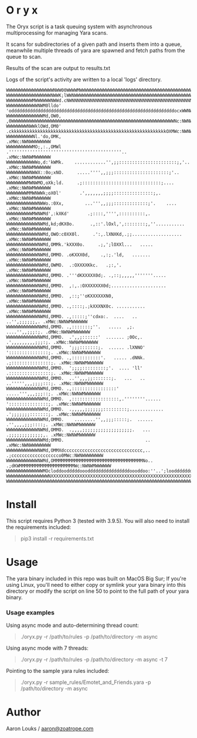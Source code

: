 # **O r y x**

The Oryx script is a task queuing system with asynchronous multiprocessing for managing Yara scans.

It scans for subdirectories of a given path and inserts them into a queue, meanwhile multiple threads of yara are spawned and fetch paths from the queue to scan. 

Results of the scan are output to results.txt

Logs of the script's activity are written to a local 'logs' directory. 

```
WWWWWWWWWWWWWWWWWWNWW00WWWWMWWWWWWWWWWWWWWWWWWWWWWWWWWWWWWWWWWWWWWWWWWWWWWWWWWWWWWWWWWWWWWWWWWWWWWWW
WWWWWWWWWWWWWWWWWNWWK;lWWNWWWWWWWWWWWWWWWWWWWWWWWWWWWWWWWWWWWWWWWWWWWWWWWWWWWWWWWWWWWWWWWWWWMWWWWWWW
WWWWWWWWWWMWWWWWWNWWd.cNWNNNNNNNNNNNNNNNNNNNNNNNNNNNNNNNNNNNNNNNNNNNNNNNNNNNNNNNNNNNNNNWWWWWWWWWWWWW
WWWWWWWWWWWWNWM0lldo' 'oddddddddddddddddddddddddddddddddddddddddddddddddddddddddddddddocxWWNWWMWWWWW
WWWWWWWWWWWWWWMd,OW0, ,0WWWWWWWWWWWWWWWWWWWWWWWWWWWWWWWWWWWWWWWWWWWWWWWWWWWWWWWWWWWWWWNc:NWNWMWWWWWW
WWWWWWWWNWWklOWd,OM0' .ckkkkkkkkkkkkkkkkkkkkkkkkkkkkkkkkkkkkkkkkkkkkkkkkkkkkkkkkkkkOXMWc:NWNWMWWWWWW
WWWWWWWWWWNl.'do,OMK,                                                              .xMWc:NWNWWWWWWWW
WWWWWWWWWWMO;,:.,OMWl    .'''''''''''''''''''''''''''''''''''''''''''..            .xMWc:NWNWMWWWWWW
WWWWWWWWWWWWo,d:'kWMk.    ............'',;;::::::::::::::::::::::;,'..             .xMWc:NWNWMWWWWWW
WWWWWWWWWNWWX::0o;xNO.     .....'''',,;;;:::::::::::::::::::::;'..                 .xMWc:NWNWMWWWWWW
WWWWWWWWMWNWMO,oXk;ld.     .;::::::::::::::::::::::::::::::;....                   .xMWc:NWNWMWWWWWW
WWWWWWWWMMWNWWk;oX0l'       .',,,,,,,;;;;:::::::::::::::;,.                        .xMWc:NWNWMWWWWWW
WWWWWWWWWWWWNWWo.:0Xx,        ...''',,;;;:::::::::::::;'.    ....                  .xMWc:NWNWMWWWWWW
WWWWWWWWWWMWNWMd',:kXKd'       .;::::,'''',::::::::::,.                            .xMWc:NWNWMWWWWWW
WWWWWWWWWWWWNWMd,kd;dKX0o.      .,::'.lOxl,',::::::::;,''...........               .xMWc:NWNWMWWWWWW
WWWWWWWWWWWWNWMd,OWO:c0XX0l.     .':,.lXNXKd,.;;...................                .xMWc:NWNWMWWWWWW
WWWWWWWWWWWWNWMd,OMMk.'kXXX0o.     .;,';lOXXl...   .....                           .xMWc:NWNWMWWWWWW
WWWWWWWWWWWWNWMd,OMMO. .oKXXX0d,    .,:;.'ld,   .......                            .xMWc:NWNWMWWWWWW
WWWWWWWWWWWWNWMd,OWMO.  .:OXXXXKkc.   .;:,'.                                       .xMWc:NWNWMWWWWWW
WWWWWWWWWWWWNWMd,OMMO. .'''dKXXXXX0d;. .,::;,,,,,'''''''.....                      .xMWc:NWNWMWWWWWW
WWWWWWWWWWWWNWMd,OMMO.  ,:,.:OXXXXXXX0d;.....................                      .xMWc:NWNWMWWWWWW
WWWWWWWWWWWWNWMd,OMMO.  ,::;''oKXXXXXXN0,                                          .xMWc:NWNWMWWWWWW
WWWWWWWWWWWWNWMd,OMMO. .,::::;.;kXXXNX0c. ...........                              .xMWc:NWNWMWWWWWW
WWWWWWWWWWWWNWMd,OMMO. .,:::::;''cdxo:.  ....   ..                   ..'',;;;;;;,. .xMWc:NWNWMWWWWWW
WWWWWWWWWWWWNWMd,OMMO. .,:::::::;''.   .....  ,;.                   ....'',,;;;:;. .dMWc:NWNWMWWWWWW
WWWWWWWWWWWWNWMd,OMMO.  .',,;::::::'  ....... ;0Oc,.             .',,,,,,,,,;;;:;. .xMWc:NWNWMWWWWWW
WWWWWWWWWWWWNWMd,OMMO.  ';;;:::::::;.  ...... .lXNNO'           ':::::::::::::::;. .xMWc:NWNWMWWWWWW
WWWWWWWWWWWWNWMd,OMMO. .,:::::::::::'.   ..... .dNNk.          .;:::::::::::::::;. .xMWc:NWNWMWWWWWW
WWWWWWWWWWWWNWMd,OMMO.  ';;;;:::::::::;'.  .... 'll'           .::::::::::::::::;. .xMWc:NWNWMWWWWWW
WWWWWWWWWWWWNWMd,OMMO.  ..'',,,;;:::::::;.   ...   ..          ..''''',,,;;;;:::;. .xMWc:NWNWMWWWWWW
WWWWWWWWWWWWNWMd,OMMO. .,:::::::::::::::::'                     .....''',,,;;;::;. .xMWc:NWNWMWWWWWW
WWWWWWWWWWWWNWMd,OMMO.  ,::::::::::::::::::,.''''''''......     ':::::::::::::::;. .xMWc:NWNWMWWWWWW
WWWWWWWWWWWWNWMd,OMMO.  .,,,,,;;;;;;;:::::::::;.............    .';;;;;;;:::::::;. .xMWc:NWNWMWWWWWW
WWWWWWWWWWWWNWMd,OMMO.    ........'',,;;;:::::;.  ......          .'',,,,;;;::::;. .xMWc:NWNWMWWWWWW
WWWWWWWWWWWWNWMd,OMMO.  .,,,,;;;;;;;;;;;;;;;;;;;.   ...           .;;;;;;;;;;;;;,. .xMWc:NWNWMWWWWWW
WWWWWWWWWWWWNWMd;OMMO.                               ..                            .xMWc:NWNWWWWWWWW
WWWWWWWWWWWWNWMd,OMMXdcccccccccccccccccccccccccccccc,..        .;cccccccccccccccccco0MWc:NWNWWWWWWWW
WWWWWWWWWWWWNWMd,OMMMMMMMMMMMMMMMMMMMMMMMMMMMMMMMMMMNo..    .;dKWMMMMMMMMMMMMMMMMMMMMMWc:NWNWMWWWWWW
WWWWWWWWWWWWWWMOcloddoodddddoooddddddddddddddddoooddoo:''..';loodddddddodddddddddoooooo:dWWNWMWWWWWW
WWWWWWWWWWWWWWWWNXXXXXXXXXXXXXXXXXXXXXXXXXXXXXXXXXXXXXXXXXXXXXXXXXXXXXXXXXXXXXXXXXXXXXXXWWWWWWWWWWWW
WWWWWWWWWWWWWWWWWWWWWWWWWWWWWWWWWWWWWWWWWWWWWWWWWWWWWWWWWWWWWWWWWWWWWWWWWWWWWWWWWWWWWWWWWWWWMWWWWWWW
```

# Install
This script requires Python 3 (tested with 3.9.5). You will also need to install the requirements included:
> pip3 install -r requirements.txt

# Usage
The yara binary included in this repo was built on MacOS Big Sur; If you're using Linux, you'll need to either copy or symlink your yara binary into this directory or modify the script on line 50 to point to the full path of your yara binary. 

### Usage examples

Using async mode and auto-determining thread count:
> ./oryx.py -r /path/to/rules -p /path/to/directory -m async

Using async mode with 7 threads:
> ./oryx.py -r /path/to/rules -p /path/to/directory -m async -t 7

Pointing to the sample yara rules included:
> ./oryx.py -r sample_rules/Emotet_and_Friends.yara -p /path/to/directory -m async


# Author
Aaron Louks / aaron@zoatrope.com